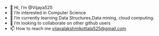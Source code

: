 - 👋 Hi, I’m @Vijaya525
- 👀 I’m interested in Computer Science
- 🌱 I’m currently learning Data Structures,Data mining, cloud computing.
- 💞️ I’m looking to collaborate on  other github users
- 📫 How to reach me vijayalakshmikottala525@gmail.com

<!---
Vijaya525/Vijaya525 is a ✨ special ✨ repository because its `README.md` (this file) appears on your GitHub profile.
You can click the Preview link to take a look at your changes.
--->
